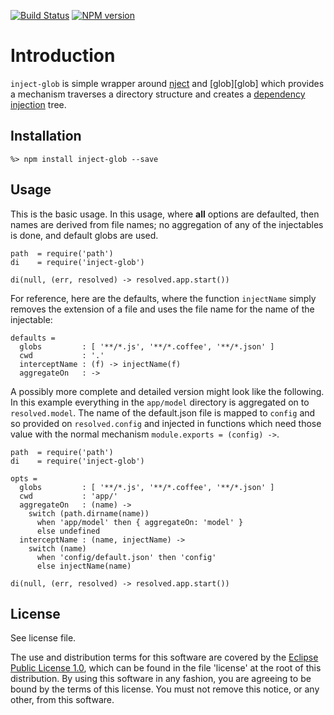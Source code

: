 [![Build Status](https://travis-ci.org/lcaballero/inject-glob.svg?branch=master)](https://travis-ci.org/) [![NPM version](https://badge.fury.io/js/inject-glob.svg)](http://badge.fury.io/js/inject-glob)

# Introduction

`inject-glob` is simple wrapper around [nject][nject] and [glob][glob] which
provides a mechanism traverses a directory structure and creates a [dependency
injection][di] tree.

## Installation

```
%> npm install inject-glob --save
```

## Usage

This is the basic usage.  In this usage, where **all** options are defaulted,
then names are derived from file names; no aggregation of any of the injectables
is done, and default globs are used.

```
path  = require('path')
di    = require('inject-glob')

di(null, (err, resolved) -> resolved.app.start())

```

For reference, here are the defaults, where the function `injectName` simply
removes the extension of a file and uses the file name for the name of the
injectable:

```
defaults =
  globs         : [ '**/*.js', '**/*.coffee', '**/*.json' ]
  cwd           : '.'
  interceptName : (f) -> injectName(f)
  aggregateOn   : ->
```

A possibly more complete and detailed version might look like the following.
In this example everything in the `app/model` directory is aggregated on to
`resolved.model`.  The name of the default.json file is mapped to `config`
and so provided on `resolved.config` and injected in functions which need
those value with the normal mechanism `module.exports = (config) ->`.

```
path  = require('path')
di    = require('inject-glob')

opts =
  globs         : [ '**/*.js', '**/*.coffee', '**/*.json' ]
  cwd           : 'app/'
  aggregateOn   : (name) ->
    switch (path.dirname(name))
      when 'app/model' then { aggregateOn: 'model' }
      else undefined
  interceptName : (name, injectName) ->
    switch (name)
      when 'config/default.json' then 'config'
      else injectName(name)

di(null, (err, resolved) -> resolved.app.start())
```

## License

See license file.

The use and distribution terms for this software are covered by the
[Eclipse Public License 1.0][EPL-1], which can be found in the file 'license' at the
root of this distribution. By using this software in any fashion, you are
agreeing to be bound by the terms of this license. You must not remove this
notice, or any other, from this software.


[EPL-1]: http://opensource.org/licenses/eclipse-1.0.txt
[nject]: https://github.com/autoric/nject
[di]: http://en.wikipedia.org/wiki/Dependency_injection
